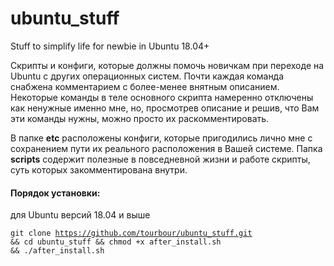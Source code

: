 # ubuntu_stuff
Stuff to simplify life for newbie in Ubuntu 18.04+

Скрипты и конфиги, которые должны помочь новичкам при переходе на Ubuntu с других операционных систем.
Почти каждая команда снабжена комментарием с более-менее внятным описанием. Некоторые команды в теле основного скрипта
намеренно отключены как ненужные именно мне, но, просмотрев описание и решив, что Вам эти команды нужны, можно просто их
раскомментировать.

В папке <b>etc</b> расположены конфиги, которые пригодились лично мне с сохранением пути их реального расположения в Вашей системе.
Папка <b>scripts</b> содержит полезные в повседневной жизни и работе скрипты, суть которых закомментирована внутри.

<h4>Порядок установки:</h4>

для Ubuntu версий 18.04 и выше

<code>git clone https://github.com/tourbour/ubuntu_stuff.git && cd ubuntu_stuff && chmod +x after_install.sh && ./after_install.sh</code>
